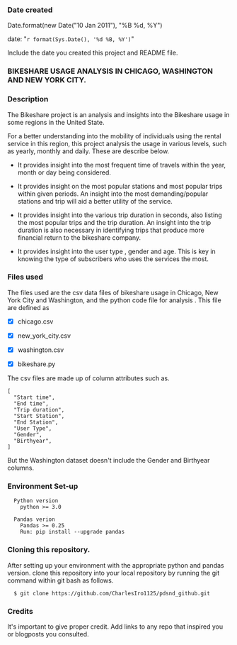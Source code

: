 
### Date created

Date.format(new Date("10 Jan 2011"), "%B %d, %Y")

date: "`r format(Sys.Date(), '%d %B, %Y')`"


Include the date you created this project and README file.

### BIKESHARE USAGE ANALYSIS IN CHICAGO, WASHINGTON AND NEW YORK CITY.


### Description
The Bikeshare project is an analysis and insights into the Bikeshare usage in some regions in the United State.

For a better understanding into the mobility of individuals using the rental service in this region, this project analysis the usage in various levels, such as yearly, monthly and daily. These are describe below.

- It provides insight into the most frequent time of travels within the year, month or day being considered.

- It provides insight on the most popular stations and most popular trips within given periods. An insight into the most demanding/popular stations and trip will aid a better utility of the service.

- It provides insight into the various trip duration in seconds, also listing the most popular trips and the trip duration. An insight into the trip duration is also necessary in identifying trips that produce more financial return to the bikeshare company.

-  It provides insight into the user type , gender and age. This is key in knowing the type of subscribers who uses the services the most.

### Files used
The files used are the csv data files of bikeshare usage in Chicago, New York City and Washington, and the python code file for analysis . This file are defined as

- [x] chicago.csv

- [x] new_york_city.csv

- [x] washington.csv

- [x] bikeshare.py

The csv files are made up of column attributes such as.

```
[
  "Start time",
  "End time",
  "Trip duration",
  "Start Station",
  "End Station",
  "User Type",
  "Gender",
  "Birthyear",
]
```  
But the Washington dataset doesn't include the Gender and Birthyear columns.

### Environment Set-up

```
  Python version
    python >= 3.0

  Pandas verion
    Pandas >= 0.25
    Run: pip install --upgrade pandas

```

### Cloning this repository.

After setting up your environment with the appropriate python and pandas version.
clone this repository into your local repository by running the git command within git bash as follows.

```
  $ git clone https://github.com/CharlesIro1125/pdsnd_github.git

```
### Credits
It's important to give proper credit. Add links to any repo that inspired you or blogposts you consulted.
